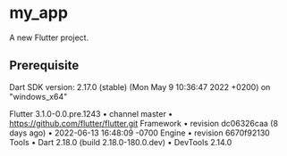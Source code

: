 # my_app

A new Flutter project.

## Prerequisite

Dart SDK version: 2.17.0 (stable) (Mon May 9 10:36:47 2022 +0200) on "windows_x64"

Flutter 3.1.0-0.0.pre.1243 • channel master • https://github.com/flutter/flutter.git
Framework • revision dc06326caa (8 days ago) • 2022-06-13 16:48:09 -0700
Engine • revision 6670f92130
Tools • Dart 2.18.0 (build 2.18.0-180.0.dev) • DevTools 2.14.0